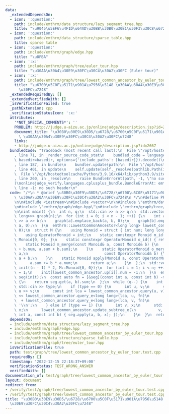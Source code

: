 ```yaml
---
data:
  _extendedDependsOn:
  - icon: ':question:'
    path: include/emthrm/data_structure/lazy_segment_tree.hpp
    title: "\u9045\u5EF6\u4F1D\u64AD\u30BB\u30B0\u30E1\u30F3\u30C8\u6728"
  - icon: ':question:'
    path: include/emthrm/data_structure/sparse_table.hpp
    title: sparse table
  - icon: ':question:'
    path: include/emthrm/graph/edge.hpp
    title: "\u8FBA"
  - icon: ':x:'
    path: include/emthrm/graph/tree/euler_tour.hpp
    title: "\u30AA\u30A4\u30E9\u30FC\u30C4\u30A2\u30FC (Euler tour)"
  - icon: ':x:'
    path: include/emthrm/graph/tree/lowest_common_ancestor_by_euler_tour.hpp
    title: "\u6700\u5C0F\u5171\u901A\u7956\u5148 \u30AA\u30A4\u30E9\u30FC\u30C4\u30A2\
      \u30FC\u7248"
  _extendedRequiredBy: []
  _extendedVerifiedWith: []
  _isVerificationFailed: true
  _pathExtension: cpp
  _verificationStatusIcon: ':x:'
  attributes:
    '*NOT_SPECIAL_COMMENTS*': ''
    PROBLEM: http://judge.u-aizu.ac.jp/onlinejudge/description.jsp?id=2667
    document_title: "\u30B0\u30E9\u30D5/\u6728/\u6700\u5C0F\u5171\u901A\u7956\u5148\
      \ \u30AA\u30A4\u30E9\u30FC\u30C4\u30A2\u30FC\u7248"
    links:
    - http://judge.u-aizu.ac.jp/onlinejudge/description.jsp?id=2667
  bundledCode: "Traceback (most recent call last):\n  File \"/opt/hostedtoolcache/Python/3.9.16/x64/lib/python3.9/site-packages/onlinejudge_verify/documentation/build.py\"\
    , line 71, in _render_source_code_stat\n    bundled_code = language.bundle(stat.path,\
    \ basedir=basedir, options={'include_paths': [basedir]}).decode()\n  File \"/opt/hostedtoolcache/Python/3.9.16/x64/lib/python3.9/site-packages/onlinejudge_verify/languages/cplusplus.py\"\
    , line 187, in bundle\n    bundler.update(path)\n  File \"/opt/hostedtoolcache/Python/3.9.16/x64/lib/python3.9/site-packages/onlinejudge_verify/languages/cplusplus_bundle.py\"\
    , line 401, in update\n    self.update(self._resolve(pathlib.Path(included), included_from=path))\n\
    \  File \"/opt/hostedtoolcache/Python/3.9.16/x64/lib/python3.9/site-packages/onlinejudge_verify/languages/cplusplus_bundle.py\"\
    , line 260, in _resolve\n    raise BundleErrorAt(path, -1, \"no such header\"\
    )\nonlinejudge_verify.languages.cplusplus_bundle.BundleErrorAt: emthrm/data_structure/lazy_segment_tree.hpp:\
    \ line -1: no such header\n"
  code: "/*\n * @brief \u30B0\u30E9\u30D5/\u6728/\u6700\u5C0F\u5171\u901A\u7956\u5148\
    \ \u30AA\u30A4\u30E9\u30FC\u30C4\u30A2\u30FC\u7248\n */\n#define PROBLEM \"http://judge.u-aizu.ac.jp/onlinejudge/description.jsp?id=2667\"\
    \n\n#include <iostream>\n#include <vector>\n\n#include \"emthrm/data_structure/lazy_segment_tree.hpp\"\
    \n#include \"emthrm/graph/edge.hpp\"\n#include \"emthrm/graph/tree/lowest_common_ancestor_by_euler_tour.hpp\"\
    \n\nint main() {\n  int n, q;\n  std::cin >> n >> q;\n  std::vector<std::vector<emthrm::Edge<long\
    \ long>>> graph(n);\n  for (int i = 0; i < n - 1; ++i) {\n    int a, b;\n    std::cin\
    \ >> a >> b;\n    graph[a].emplace_back(a, b, 0);\n    graph[b].emplace_back(b,\
    \ a, 0);\n  }\n  emthrm::LowestCommonAncestor<long long> lowest_common_ancestor(graph,\
    \ 0);\n  struct M {\n    using Monoid = struct { int num; long long sum; };\n\
    \    using OperatorMonoid = int;\n    static constexpr Monoid m_id() { return\
    \ Monoid{0, 0}; }\n    static constexpr OperatorMonoid o_id() { return 0; }\n\
    \    static Monoid m_merge(const Monoid& a, const Monoid& b) {\n      return Monoid{a.num\
    \ + b.num, a.sum + b.sum};\n    }\n    static OperatorMonoid o_merge(const OperatorMonoid&\
    \ a,\n                                  const OperatorMonoid& b) {\n      return\
    \ a + b;\n    }\n    static Monoid apply(Monoid a, const OperatorMonoid& b) {\n\
    \      a.sum += b * a.num;\n      return a;\n    }\n  };\n  std::vector<M::Monoid>\
    \ init((n - 1) * 2, M::Monoid{0, 0});\n  for (int i = 1; i < n; ++i) {\n    init[lowest_common_ancestor.down[i]].num\
    \ = 1;\n    init[lowest_common_ancestor.up[i]].num = -1;\n  }\n  emthrm::LazySegmentTree<M>\
    \ seg(init);\n  const auto fn = [&seg](const int a, const int b) -> long long\
    \ {\n    return seg.get(a, b).sum;\n  };\n  while (q--) {\n    int type;\n   \
    \ std::cin >> type;\n    if (type == 0) {\n      int u, v;\n      std::cin >>\
    \ u >> v;\n      const int lca = lowest_common_ancestor.query(u, v);\n      std::cout\
    \ << lowest_common_ancestor.query_e<long long>(lca, u, fn)\n                 \
    \  + lowest_common_ancestor.query_e<long long>(lca, v, fn)\n                <<\
    \ '\\n';\n    } else if (type == 1) {\n      int v, x;\n      std::cin >> v >>\
    \ x;\n      lowest_common_ancestor.update_subtree_e(\n          v, [&seg, x](const\
    \ int a, const int b) { seg.apply(a, b, x); });\n    }\n  }\n  return 0;\n}\n"
  dependsOn:
  - include/emthrm/data_structure/lazy_segment_tree.hpp
  - include/emthrm/graph/edge.hpp
  - include/emthrm/graph/tree/lowest_common_ancestor_by_euler_tour.hpp
  - include/emthrm/data_structure/sparse_table.hpp
  - include/emthrm/graph/tree/euler_tour.hpp
  isVerificationFile: true
  path: test/graph/tree/lowest_common_ancestor_by_euler_tour.test.cpp
  requiredBy: []
  timestamp: '2022-12-15 22:18:37+09:00'
  verificationStatus: TEST_WRONG_ANSWER
  verifiedWith: []
documentation_of: test/graph/tree/lowest_common_ancestor_by_euler_tour.test.cpp
layout: document
redirect_from:
- /verify/test/graph/tree/lowest_common_ancestor_by_euler_tour.test.cpp
- /verify/test/graph/tree/lowest_common_ancestor_by_euler_tour.test.cpp.html
title: "\u30B0\u30E9\u30D5/\u6728/\u6700\u5C0F\u5171\u901A\u7956\u5148 \u30AA\u30A4\
  \u30E9\u30FC\u30C4\u30A2\u30FC\u7248"
---
```

